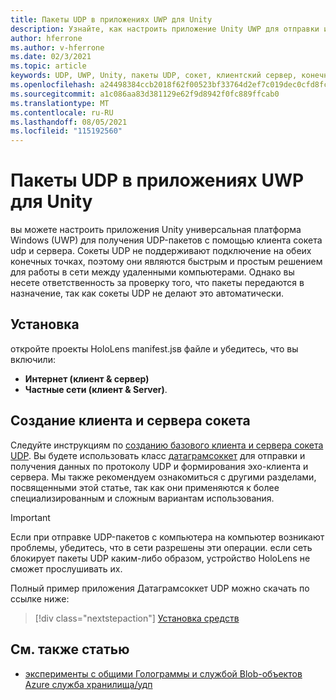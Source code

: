 ```yaml
---
title: Пакеты UDP в приложениях UWP для Unity
description: Узнайте, как настроить приложение Unity UWP для отправки и получения UDP-пакетов по защищенной сети.
author: hferrone
ms.author: v-hferrone
ms.date: 02/3/2021
ms.topic: article
keywords: UDP, UWP, Unity, пакеты UDP, сокет, клиентский сервер, конечная точка, сеть, удаленный компьютер, датаграмсоккет, пример, .NET
ms.openlocfilehash: a24498384ccb2018f62f00523bf33764d2ef7c019dec0cfd8fc70d86b55a81bb
ms.sourcegitcommit: a1c086aa83d381129e62f9d8942f0fc889ffcab0
ms.translationtype: MT
ms.contentlocale: ru-RU
ms.lasthandoff: 08/05/2021
ms.locfileid: "115192560"
---
```

# <a name="udp-packets-in-unity-uwp-apps"></a>Пакеты UDP в приложениях UWP для Unity

вы можете настроить приложения Unity универсальная платформа Windows (UWP) для получения UDP-пакетов с помощью клиента сокета udp и сервера. Сокеты UDP не поддерживают подключение на обеих конечных точках, поэтому они являются быстрым и простым решением для работы в сети между удаленными компьютерами. Однако вы несете ответственность за проверку того, что пакеты передаются в назначение, так как сокеты UDP не делают это автоматически.

## <a name="setup"></a>Установка

откройте проекты HoloLens manifest.jsв файле и убедитесь, что вы включили:
* **Интернет (клиент & сервер)** 
* **Частные сети (клиент & Server)**.

## <a name="build-your-socket-client-and-server"></a>Создание клиента и сервера сокета 

Следуйте инструкциям по [созданию базового клиента и сервера сокета UDP](/windows/uwp/networking/sockets#build-a-basic-udp-socket-client-and-server). Вы будете использовать класс [датаграмсоккет](/uwp/api/Windows.Networking.Sockets.DatagramSocket) для отправки и получения данных по протоколу UDP и формирования эхо-клиента и сервера. Мы также рекомендуем ознакомиться с другими разделами, посвященными этой статье, так как они применяются к более специализированным и сложным вариантам использования. 

> [!IMPORTANT]
> Если при отправке UDP-пакетов с компьютера на компьютер возникают проблемы, убедитесь, что в сети разрешены эти операции. если сеть блокирует пакеты UDP каким-либо образом, устройство HoloLens не сможет прослушивать их.

Полный пример приложения Датаграмсоккет UDP можно скачать по ссылке ниже:

> [!div class="nextstepaction"]
> [Установка средств](/samples/microsoft/windows-universal-samples/datagramsocket/)

## <a name="see-also"></a>См. также статью 
* [эксперименты с общими Голограммы и службой Blob-объектов Azure служба хранилища/удп](https://mtaulty.com/2017/12/29/experiments-with-shared-holograms-and-azure-blob-storage-udp-multicasting-part-1/)